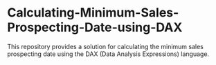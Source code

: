 # Calculating-Minimum-Sales-Prospecting-Date-using-DAX
This repository provides a solution for calculating the minimum sales prospecting date using the DAX (Data Analysis Expressions) language.
